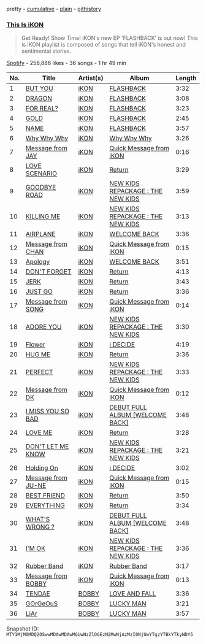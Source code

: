 pretty - [cumulative](/playlists/cumulative/37i9dQZF1DWYCAWH52fMdQ.md) - [plain](/playlists/plain/37i9dQZF1DWYCAWH52fMdQ) - [githistory](https://github.githistory.xyz/mackorone/spotify-playlist-archive/blob/main/playlists/plain/37i9dQZF1DWYCAWH52fMdQ)

### [This Is iKON](https://open.spotify.com/playlist/37i9dQZF1DWYCAWH52fMdQ)

> Get Ready! Show Time! iKON's new EP 'FLASHBACK' is out now! This is iKON playlist is composed of songs that tell iKON's honest and sentimental stories.

[Spotify](https://open.spotify.com/user/spotify) - 258,886 likes - 36 songs - 1 hr 49 min

| No. | Title | Artist(s) | Album | Length |
|---|---|---|---|---|
| 1 | [BUT YOU](https://open.spotify.com/track/7IqYkjcFnqKPmwg6lWxXYv) | [iKON](https://open.spotify.com/artist/5qRSs6mvI17zrkJpOHkCoM) | [FLASHBACK](https://open.spotify.com/album/3BJeKM18j6QBKLjYVNzgkm) | 3:32 |
| 2 | [DRAGON](https://open.spotify.com/track/5R42s7zQ9SrbnwXUF8j1Bo) | [iKON](https://open.spotify.com/artist/5qRSs6mvI17zrkJpOHkCoM) | [FLASHBACK](https://open.spotify.com/album/3BJeKM18j6QBKLjYVNzgkm) | 3:08 |
| 3 | [FOR REAL?](https://open.spotify.com/track/1GFUkeJaJejAQlrfV8XhG2) | [iKON](https://open.spotify.com/artist/5qRSs6mvI17zrkJpOHkCoM) | [FLASHBACK](https://open.spotify.com/album/3BJeKM18j6QBKLjYVNzgkm) | 3:23 |
| 4 | [GOLD](https://open.spotify.com/track/4NCRY9JMDIc0qqLZbQA4ln) | [iKON](https://open.spotify.com/artist/5qRSs6mvI17zrkJpOHkCoM) | [FLASHBACK](https://open.spotify.com/album/3BJeKM18j6QBKLjYVNzgkm) | 2:45 |
| 5 | [NAME](https://open.spotify.com/track/3EYErXyQpVtbC7DoZE7lDr) | [iKON](https://open.spotify.com/artist/5qRSs6mvI17zrkJpOHkCoM) | [FLASHBACK](https://open.spotify.com/album/3BJeKM18j6QBKLjYVNzgkm) | 3:57 |
| 6 | [Why Why Why](https://open.spotify.com/track/0br4r9VlPdofrWXxPorlYd) | [iKON](https://open.spotify.com/artist/5qRSs6mvI17zrkJpOHkCoM) | [Why Why Why](https://open.spotify.com/album/7M784rTDL5CaHN250ibG1Q) | 3:26 |
| 7 | [Message from JAY](https://open.spotify.com/track/7vjS3r2Ddpt1kPRGLe4Yg9) | [iKON](https://open.spotify.com/artist/5qRSs6mvI17zrkJpOHkCoM) | [Quick Message from iKON](https://open.spotify.com/album/3Qs0xgKSup83mZYEu4zMkx) | 0:16 |
| 8 | [LOVE SCENARIO](https://open.spotify.com/track/3d3ELsqKlQ7WA0a10Isu3l) | [iKON](https://open.spotify.com/artist/5qRSs6mvI17zrkJpOHkCoM) | [Return](https://open.spotify.com/album/7th9VLudqM04TpG8hNE1pb) | 3:29 |
| 9 | [GOODBYE ROAD](https://open.spotify.com/track/0Oa0m93JdO4xKEMz8T2UZk) | [iKON](https://open.spotify.com/artist/5qRSs6mvI17zrkJpOHkCoM) | [NEW KIDS REPACKAGE : THE NEW KIDS](https://open.spotify.com/album/6RZYa7F18bu7mmeT8qxWqh) | 3:59 |
| 10 | [KILLING ME](https://open.spotify.com/track/1IbpTcFDHRD87cGQOhVCDP) | [iKON](https://open.spotify.com/artist/5qRSs6mvI17zrkJpOHkCoM) | [NEW KIDS REPACKAGE : THE NEW KIDS](https://open.spotify.com/album/6RZYa7F18bu7mmeT8qxWqh) | 3:13 |
| 11 | [AIRPLANE](https://open.spotify.com/track/1ZfVxNlKpUHv8ZA8ri59nX) | [iKON](https://open.spotify.com/artist/5qRSs6mvI17zrkJpOHkCoM) | [WELCOME BACK](https://open.spotify.com/album/7ucQWqF05jeaZiqCSI0L85) | 3:36 |
| 12 | [Message from CHAN](https://open.spotify.com/track/3sfnKufxx2X4qPrwMSOEKL) | [iKON](https://open.spotify.com/artist/5qRSs6mvI17zrkJpOHkCoM) | [Quick Message from iKON](https://open.spotify.com/album/3Qs0xgKSup83mZYEu4zMkx) | 0:15 |
| 13 | [Apology](https://open.spotify.com/track/0bBrEmo01hYu6gBz4UW9Q8) | [iKON](https://open.spotify.com/artist/5qRSs6mvI17zrkJpOHkCoM) | [WELCOME BACK](https://open.spotify.com/album/7ucQWqF05jeaZiqCSI0L85) | 3:51 |
| 14 | [DON'T FORGET](https://open.spotify.com/track/0enqhUkjhENOS0x7z9JwgL) | [iKON](https://open.spotify.com/artist/5qRSs6mvI17zrkJpOHkCoM) | [Return](https://open.spotify.com/album/7th9VLudqM04TpG8hNE1pb) | 4:13 |
| 15 | [JERK](https://open.spotify.com/track/5l9yN1JROmX6QptM6n4R9C) | [iKON](https://open.spotify.com/artist/5qRSs6mvI17zrkJpOHkCoM) | [Return](https://open.spotify.com/album/7th9VLudqM04TpG8hNE1pb) | 3:43 |
| 16 | [JUST GO](https://open.spotify.com/track/7m5Dx1L76Gxnb7osbw8Cdi) | [iKON](https://open.spotify.com/artist/5qRSs6mvI17zrkJpOHkCoM) | [Return](https://open.spotify.com/album/7th9VLudqM04TpG8hNE1pb) | 3:36 |
| 17 | [Message from SONG](https://open.spotify.com/track/3xEvHQZQiypyHVOeJ0Q8mf) | [iKON](https://open.spotify.com/artist/5qRSs6mvI17zrkJpOHkCoM) | [Quick Message from iKON](https://open.spotify.com/album/3Qs0xgKSup83mZYEu4zMkx) | 0:14 |
| 18 | [ADORE YOU](https://open.spotify.com/track/32DeerIMaoGPYUfopOOL40) | [iKON](https://open.spotify.com/artist/5qRSs6mvI17zrkJpOHkCoM) | [NEW KIDS REPACKAGE : THE NEW KIDS](https://open.spotify.com/album/6RZYa7F18bu7mmeT8qxWqh) | 3:30 |
| 19 | [Flower](https://open.spotify.com/track/4BFbn9GneqRPCSK2NLuiyq) | [iKON](https://open.spotify.com/artist/5qRSs6mvI17zrkJpOHkCoM) | [i DECIDE](https://open.spotify.com/album/2UUuQ8lbbd04xl42Qt6Zy3) | 4:19 |
| 20 | [HUG ME](https://open.spotify.com/track/4lhcOa69hv4J74sGtPeglB) | [iKON](https://open.spotify.com/artist/5qRSs6mvI17zrkJpOHkCoM) | [Return](https://open.spotify.com/album/7th9VLudqM04TpG8hNE1pb) | 3:36 |
| 21 | [PERFECT](https://open.spotify.com/track/07Rv1FBuo9Y7beydS0u9gW) | [iKON](https://open.spotify.com/artist/5qRSs6mvI17zrkJpOHkCoM) | [NEW KIDS REPACKAGE : THE NEW KIDS](https://open.spotify.com/album/6RZYa7F18bu7mmeT8qxWqh) | 3:33 |
| 22 | [Message from DK](https://open.spotify.com/track/3EY0u3x9YTBsk7j1W2zDHW) | [iKON](https://open.spotify.com/artist/5qRSs6mvI17zrkJpOHkCoM) | [Quick Message from iKON](https://open.spotify.com/album/3Qs0xgKSup83mZYEu4zMkx) | 0:12 |
| 23 | [I MISS YOU SO BAD](https://open.spotify.com/track/3KNUQPxl7F4Lz10KL0vZOp) | [iKON](https://open.spotify.com/artist/5qRSs6mvI17zrkJpOHkCoM) | [DEBUT FULL ALBUM \[WELCOME BACK\]](https://open.spotify.com/album/1xsNJgTK34ByVUPzQK02Ds) | 3:48 |
| 24 | [LOVE ME](https://open.spotify.com/track/6OCwktCtDcutcJiD0XtDhQ) | [iKON](https://open.spotify.com/artist/5qRSs6mvI17zrkJpOHkCoM) | [Return](https://open.spotify.com/album/7th9VLudqM04TpG8hNE1pb) | 3:28 |
| 25 | [DON'T LET ME KNOW](https://open.spotify.com/track/2Q8GlJ9FGvtnOLQCXcQPto) | [iKON](https://open.spotify.com/artist/5qRSs6mvI17zrkJpOHkCoM) | [NEW KIDS REPACKAGE : THE NEW KIDS](https://open.spotify.com/album/6RZYa7F18bu7mmeT8qxWqh) | 3:21 |
| 26 | [Holding On](https://open.spotify.com/track/2rN22VtpXTI1qcnrPVm3pO) | [iKON](https://open.spotify.com/artist/5qRSs6mvI17zrkJpOHkCoM) | [i DECIDE](https://open.spotify.com/album/2UUuQ8lbbd04xl42Qt6Zy3) | 3:02 |
| 27 | [Message from JU\-NE](https://open.spotify.com/track/2GHtGinUSMINTNHnvGBqja) | [iKON](https://open.spotify.com/artist/5qRSs6mvI17zrkJpOHkCoM) | [Quick Message from iKON](https://open.spotify.com/album/3Qs0xgKSup83mZYEu4zMkx) | 0:15 |
| 28 | [BEST FRIEND](https://open.spotify.com/track/1AhfmrzSrDmOIstpRO9wTI) | [iKON](https://open.spotify.com/artist/5qRSs6mvI17zrkJpOHkCoM) | [Return](https://open.spotify.com/album/7th9VLudqM04TpG8hNE1pb) | 3:50 |
| 29 | [EVERYTHING](https://open.spotify.com/track/6aIjd7n2vFajtP2hYVsARt) | [iKON](https://open.spotify.com/artist/5qRSs6mvI17zrkJpOHkCoM) | [Return](https://open.spotify.com/album/7th9VLudqM04TpG8hNE1pb) | 3:34 |
| 30 | [WHAT'S WRONG ?](https://open.spotify.com/track/5j6DlZe93zQZbRI9KnGine) | [iKON](https://open.spotify.com/artist/5qRSs6mvI17zrkJpOHkCoM) | [DEBUT FULL ALBUM \[WELCOME BACK\]](https://open.spotify.com/album/1xsNJgTK34ByVUPzQK02Ds) | 3:48 |
| 31 | [I'M OK](https://open.spotify.com/track/3j14qtAI9kueKAxtjYYjsZ) | [iKON](https://open.spotify.com/artist/5qRSs6mvI17zrkJpOHkCoM) | [NEW KIDS REPACKAGE : THE NEW KIDS](https://open.spotify.com/album/6RZYa7F18bu7mmeT8qxWqh) | 3:36 |
| 32 | [Rubber Band](https://open.spotify.com/track/4FMhacfObjPJuLIyPBjc0K) | [iKON](https://open.spotify.com/artist/5qRSs6mvI17zrkJpOHkCoM) | [Rubber Band](https://open.spotify.com/album/11HqY96LRgUCeLnMLWVSBW) | 3:17 |
| 33 | [Message from BOBBY](https://open.spotify.com/track/1yrvLVj5LSTCf9iR4sBFBF) | [iKON](https://open.spotify.com/artist/5qRSs6mvI17zrkJpOHkCoM) | [Quick Message from iKON](https://open.spotify.com/album/3Qs0xgKSup83mZYEu4zMkx) | 0:13 |
| 34 | [TENDAE](https://open.spotify.com/track/3wdQ9ZioKOzHIs6hA0x88u) | [BOBBY](https://open.spotify.com/artist/7ieMQQDR0bdBPz572mtxwS) | [LOVE AND FALL](https://open.spotify.com/album/5kAYE49gc7C6sRofjnxBbO) | 3:36 |
| 35 | [GOrGeOuS](https://open.spotify.com/track/5hs5J3f6lH9v286otiDBeS) | [BOBBY](https://open.spotify.com/artist/7ieMQQDR0bdBPz572mtxwS) | [LUCKY MAN](https://open.spotify.com/album/2dY5DQcOw6DiVpmbDNRm5e) | 3:21 |
| 36 | [LiAr](https://open.spotify.com/track/1vOvHNRKQs8sriDTok0TC5) | [BOBBY](https://open.spotify.com/artist/7ieMQQDR0bdBPz572mtxwS) | [LUCKY MAN](https://open.spotify.com/album/2dY5DQcOw6DiVpmbDNRm5e) | 3:57 |

Snapshot ID: `MTY1MjM0MDQ2OSwwMDAwMDAwMGUwNzZlOGEzN2MwNjAzMzI0NjUwYTgzYTBkYTkyNDY5`
